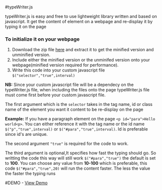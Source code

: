 #typeWriter.js

<p>typeWriter.js is easy and free to use lightweight library written and based on javascript. It get the content of element on a webpage and re-display it by typing it on the page</p>

<h3>To initialize it on your webpage</h3>

<ol>
  <li>Download the zip file <a href="https://github.com/ckm100/typeWriter.js/archive/master.zip">here</a> and extract it to get the minified version and unminified version.</li>
  <li>Include either the minified version or the unminifed version onto your webpage(minified version required for performance).</li>
  <li>Write this code into your custom javascript file <code>$("selector","true",interval)</code>
</li>
</ol>
 
 <p><strong>NB:</strong> Since your custom javascript file will be a dependecy on the typeWriter.js file, when including the files onto the page typeWriter.js file must come first before your custom javascript file.</p>

The first argument which is the <code>selector</code> takes in the tag name, id or class name of the element you want it content to be re-display on the page

<p><strong>Example:</strong> If you have a paragraph element on the page <code>&lt;p id="para"&gt;Hello world&lt;p&gt;</code>. You can either reference it with the tag name or the id name <code>$("p","true",interval)</code> or <code>$("#para","true",interval)</code>. Id is preferable since id's are unique.</p>

<p>The second argument <code>"true"</code> is required for the code to work.</p> 

<p>The third argument is optional,It specifies how fast the typing should go. So writting the code this way will still work <code>$("#para","true")</code> the default is set to <strong>100</strong>. You can choose any value from <strong>10-100</strong> which is preferable, this code <code>$("#para","true",20)</code> will run the content faster. The less the value the faster the typing runs</p>

#DEMO - <a href="http://codepen.io/ckm100/pen/Mwvxmd" target="_blank">View Demo</a>


